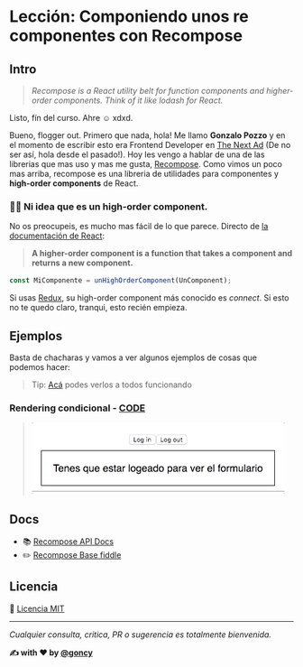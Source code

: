# Lección: Componiendo unos re componentes con Recompose

## Intro
> _Recompose is a React utility belt for function components and higher-order components. Think of it like lodash for React._

Listo, fín del curso. Ahre ☺️ xdxd.

Bueno, flogger out. Primero que nada, hola!
Me llamo **Gonzalo Pozzo** y en el momento de escribir esto era Frontend Developer en [The Next Ad](https://www.thenextad.com/) (De no ser así, hola desde el pasado!).
Hoy les vengo a hablar de una de las librerias que mas uso y mas me gusta, [Recompose](https://github.com/acdlite/recompose).
Como vimos un poco mas arriba, recompose es una libreria de utilidades para componentes y **high-order components** de React.

### 🙋‍♂️️ Ni idea que es un high-order component.
No os preocupeis, es mucho mas fácil de lo que parece.
Directo de [la documentación de React](https://reactjs.org/docs/higher-order-components.html):
> **A higher-order component is a function that takes a component and returns a new component.**
```javascript
const MiComponente = unHighOrderComponent(UnComponent);
```
Si usas [Redux](https://redux.js.org/docs/introduction/), su high-order component más conocido es *connect*.
Si esto no te quedo claro, tranqui, esto recién empieza.

## Ejemplos
Basta de chacharas y vamos a ver algunos ejemplos de cosas que podemos hacer:

> Tip: [Acá](https://goncy.github.io/recompose-lesson) podes verlos a todos funcionando

### Rendering condicional - [CODE](./companion/src/components/ConditionalRendering.js)
> ![01](./assets/conditional-rendering.gif)

## Docs
* 📚 [Recompose API Docs](https://github.com/acdlite/recompose/blob/master/docs/API.md)
* ✏️ [Recompose Base fiddle](https://jsfiddle.net/samsch/p3vsmrvo/24/)

## Licencia
📄 [Licencia MIT](https://github.com/ndelvalle/workshop-vuejs/blob/master/LICENSE)

---
*Cualquier consulta, critica, PR o sugerencia es totalmente bienvenida.*

**✍️ with ❤️ by [@goncy](http://github.com/goncy)**
